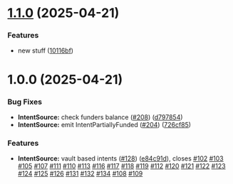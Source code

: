 # [1.1.0](https://github.com/eco/eco-routes-stoyan/compare/v1.0.0...v1.1.0) (2025-04-21)


### Features

* new stuff ([10116bf](https://github.com/eco/eco-routes-stoyan/commit/10116bfcf44a5a15533edfef31552c54f4da3f5a))

# 1.0.0 (2025-04-21)


### Bug Fixes

* **IntentSource:** check funders balance ([#208](https://github.com/eco/eco-routes-stoyan/issues/208)) ([d797854](https://github.com/eco/eco-routes-stoyan/commit/d79785448e6aa905c49d5c75252df3dd51daead4))
* **IntentSource:** emit IntentPartiallyFunded ([#204](https://github.com/eco/eco-routes-stoyan/issues/204)) ([726cf85](https://github.com/eco/eco-routes-stoyan/commit/726cf851c66a21770d05441768178f556a818eab))


### Features

* **IntentSource:** vault based intents ([#128](https://github.com/eco/eco-routes-stoyan/issues/128)) ([e84c91d](https://github.com/eco/eco-routes-stoyan/commit/e84c91d0f4f3dec91b088c45bc832968f6fedce0)), closes [#102](https://github.com/eco/eco-routes-stoyan/issues/102) [#103](https://github.com/eco/eco-routes-stoyan/issues/103) [#105](https://github.com/eco/eco-routes-stoyan/issues/105) [#107](https://github.com/eco/eco-routes-stoyan/issues/107) [#111](https://github.com/eco/eco-routes-stoyan/issues/111) [#110](https://github.com/eco/eco-routes-stoyan/issues/110) [#113](https://github.com/eco/eco-routes-stoyan/issues/113) [#116](https://github.com/eco/eco-routes-stoyan/issues/116) [#117](https://github.com/eco/eco-routes-stoyan/issues/117) [#118](https://github.com/eco/eco-routes-stoyan/issues/118) [#119](https://github.com/eco/eco-routes-stoyan/issues/119) [#112](https://github.com/eco/eco-routes-stoyan/issues/112) [#120](https://github.com/eco/eco-routes-stoyan/issues/120) [#121](https://github.com/eco/eco-routes-stoyan/issues/121) [#122](https://github.com/eco/eco-routes-stoyan/issues/122) [#123](https://github.com/eco/eco-routes-stoyan/issues/123) [#124](https://github.com/eco/eco-routes-stoyan/issues/124) [#125](https://github.com/eco/eco-routes-stoyan/issues/125) [#126](https://github.com/eco/eco-routes-stoyan/issues/126) [#131](https://github.com/eco/eco-routes-stoyan/issues/131) [#132](https://github.com/eco/eco-routes-stoyan/issues/132) [#134](https://github.com/eco/eco-routes-stoyan/issues/134) [#108](https://github.com/eco/eco-routes-stoyan/issues/108) [#109](https://github.com/eco/eco-routes-stoyan/issues/109)
